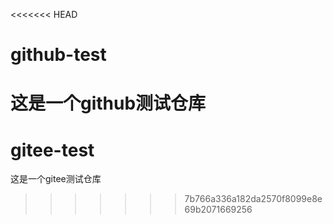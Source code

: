 <<<<<<< HEAD
# github-test
这是一个github测试仓库
=======
# gitee-test
这是一个gitee测试仓库
>>>>>>> 7b766a336a182da2570f8099e8e69b2071669256
